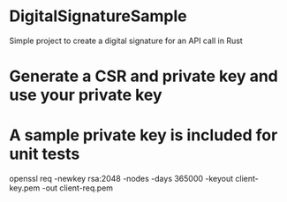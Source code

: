 # DigitalSignatureSample
Simple project to create a digital signature for an API call in Rust

# Generate a CSR and private key and use your private key
# A sample private key is included for unit tests
openssl req -newkey rsa:2048 -nodes -days 365000 -keyout client-key.pem -out client-req.pem
